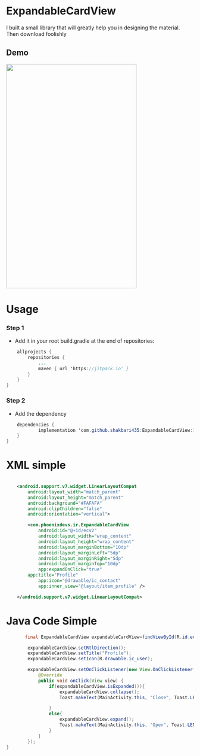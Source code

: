 # ExpandableCardView


I built a small library that will greatly help you in designing the material. Then download foolishly

## Demo
<img src="http://phoenixdevs.ir/github/expandcardview.gif" height="600" width="350">

# Usage




### Step 1 
- Add it in your root build.gradle at the end of repositories:
```java
	allprojects {
		repositories {
			...
			maven { url 'https://jitpack.io' }
		}
	}
}
```



### Step 2 
- Add the dependency
```java
  	dependencies {
		    implementation 'com.github.shakbari435:ExpandableCardView:1.0'
	}
}
```

# XML simple

```xml

    <android.support.v7.widget.LinearLayoutCompat
        android:layout_width="match_parent"
        android:layout_height="match_parent"
        android:background="#FAFAFA"
        android:clipChildren="false"
        android:orientation="vertical">

        <com.phoenixdevs.ir.ExpandableCardView
            android:id="@+id/ecv2"
            android:layout_width="wrap_content"
            android:layout_height="wrap_content"
            android:layout_marginBottom="10dp"
            android:layout_marginLeft="5dp"
            android:layout_marginRight="5dp"
            android:layout_marginTop="10dp"
            app:expandOnClick="true"
	    app:title="Profile"
            app:icon="@drawable/ic_contact"
            app:inner_view="@layout/item_profile" />

    </android.support.v7.widget.LinearLayoutCompat>
```

# Java Code Simple

```java
       final ExpandableCardView expandableCardView=findViewById(R.id.ecv2);

        expandableCardView.setRtlDirection();
        expandableCardView.setTitle("Profile");
        expandableCardView.setIcon(R.drawable.ic_user);

        expandableCardView.setOnClickListener(new View.OnClickListener() {
            @Override
            public void onClick(View view) {
                if(expandableCardView.isExpanded()){
                    expandableCardView.collapse();
                    Toast.makeText(MainActivity.this, "Close", Toast.LENGTH_SHORT).show();

                }
                else{
                    expandableCardView.expand();
                    Toast.makeText(MainActivity.this, "Open", Toast.LENGTH_SHORT).show();
                }
            }
        });
}
```
